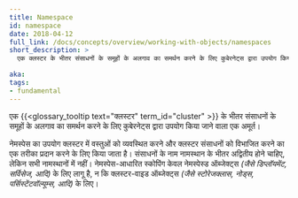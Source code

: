 ```yaml
---
title: Namespace
id: namespace
date: 2018-04-12
full_link: /docs/concepts/overview/working-with-objects/namespaces
short_description: >
  एक क्लस्टर के भीतर संसाधनों के समूहों के अलगाव का समर्थन करने के लिए कुबेरनेट्स द्वारा उपयोग किया जाने वाला एक अमूर्त।

aka: 
tags:
- fundamental
---
```

 एक {{<glossary_tooltip text="क्लस्टर" term_id="cluster" >}} के भीतर संसाधनों के समूहों के अलगाव का समर्थन करने के लिए कुबेरनेट्स द्वारा उपयोग किया जाने वाला एक अमूर्त।

<!--more--> 

नेमस्पेस का उपयोग क्लस्टर में वस्तुओं को व्यवस्थित करने और क्लस्टर संसाधनों को विभाजित करने का एक तरीका प्रदान करने के लिए किया जाता है। संसाधनों के नाम नामस्थान के भीतर अद्वितीय होने चाहिए, लेकिन सभी नामस्थानों में नहीं। नेमस्पेस-आधारित स्कोपिंग केवल नेमस्पेस्ड ऑब्जेक्ट्स _(जैसे डिप्लॉयमेंट, सर्विसेज, आदि)_ के लिए लागू है, न कि क्लस्टर-वाइड ऑब्जेक्ट्स _(जैसे स्टोरेजक्लास, नोड्स, पर्सिस्टेंटवॉल्यूम्स, आदि)_ के लिए।
